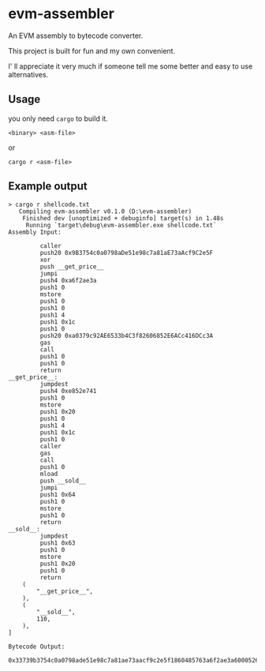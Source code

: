 # evm-assembler

An EVM assembly to bytecode converter.

This project is built for fun and my own convenient.

I' ll appreciate it very much if someone tell me some better and easy to use alternatives.

## Usage

you only need `cargo` to build it.

```plain
<binary> <asm-file>
```

or

```plain
cargo r <asm-file>
```

## Example output

```plain
> cargo r shellcode.txt
   Compiling evm-assembler v0.1.0 (D:\evm-assembler)
    Finished dev [unoptimized + debuginfo] target(s) in 1.48s
     Running `target\debug\evm-assembler.exe shellcode.txt`
Assembly Input:

         caller
         push20 0x9B3754c0a0798aDe51e98c7a81aE73aAcf9C2e5F
         xor
         push __get_price__
         jumpi
         push4 0xa6f2ae3a
         push1 0
         mstore
         push1 0
         push1 0
         push1 4
         push1 0x1c
         push1 0
         push20 0xa0379c92AE6533b4C3f82606852E6ACc416DCc3A
         gas
         call
         push1 0
         push1 0
         return
__get_price__:
         jumpdest
         push4 0xe852e741
         push1 0
         mstore
         push1 0x20
         push1 0
         push1 4
         push1 0x1c
         push1 0
         caller
         gas
         call
         push1 0
         mload
         push __sold__
         jumpi
         push1 0x64
         push1 0
         mstore
         push1 0
         return
__sold__:
         jumpdest
         push1 0x63
         push1 0
         mstore
         push1 0x20
         push1 0
         return
    (
        "__get_price__",
    ),
    (
        "__sold__",
        110,
    ),
]

Bytecode Output:

0x33739b3754c0a0798ade51e98c7a81ae73aacf9c2e5f1860485763a6f2ae3a600052600060006004601c600073a0379c92ae6533b4c3f82606852e6acc416dcc3a5af160006000f35b63e852e741600052602060006004601c6000335af1600051606e57606460005260206000f35b606360005260206000f3
```